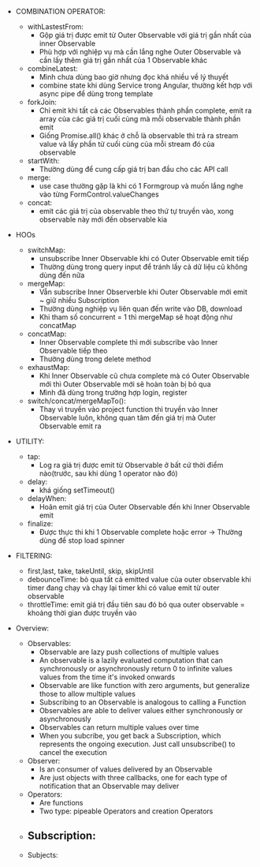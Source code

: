 - COMBINATION OPERATOR:
  - withLastestFrom:
    - Gộp giá trị được emit từ Outer Observable với giá trị gần nhất của inner Observable
    - Phù hợp với nghiệp vụ mà cần lắng nghe Outer Observable và cần lấy thêm giá trị gần nhất của 1 Observable khác
  - combineLatest:
    - Mình chưa dùng bao giờ nhưng đọc khá nhiều về lý thuyết
    - combine state khi dùng Service trong Angular, thường kết hợp với async pipe để dùng trong template
  - forkJoin:
    - Chỉ emit khi tất cả các Observables thành phần complete, emit ra array của các giá trị cuối cùng mà mỗi observable thành phần emit
    - Giống Promise.all() khác ở chỗ là observable thì trả ra stream value và lấy phần tử cuối cùng của mỗi stream đó của observable
  - startWith:
    - Thường dùng để cung cấp giá trị ban đầu cho các API call
  - merge:
    - use case thường gặp là khi có 1 Formgroup và muốn lắng nghe vào từng FormControl.valueChanges
  - concat:
    - emit các giá trị của observable theo thứ tự truyền vào, xong observable này mới đến observable kia
- HOOs
  - switchMap:
    - unsubscribe Inner Observable khi có Outer Observable emit tiếp
    - Thường dùng trong query input để tránh lấy cả dữ liệu cũ không dùng đến nữa
  - mergeMap:
    - Vẫn subscribe Inner Observerble khi Outer Observable mới emit ~ giữ nhiều Subscription
    - Thường dùng nghiệp vụ liên quan đến write vào DB, download
    - Khi tham số concurrent = 1 thì mergeMap sẽ hoạt động như concatMap
  - concatMap:
    - Inner Observable complete thì mới subscribe vào Inner Observable tiếp theo
    - Thường dùng trong delete method
  - exhaustMap:
    - Khi Inner Observable cũ chưa complete mà có Outer Observable mới thì Outer Observable mới sẽ hoàn toàn bị bỏ qua
    - Mình đã dùng trong trường hợp login, register
  - switch/concat/mergeMapTo():
    - Thay vì truyền vào project function thì truyền vào Inner Observable luôn, không quan tâm đến giá trị mà Outer Observable emit ra
- UTILITY:
  - tap:
    - Log ra giá trị được emit từ Observable ở bất cứ thời điểm nào(trước, sau khi dùng 1 operator nào đó)
  - delay:
    - khá giống setTimeout()
  - delayWhen:
    - Hoãn emit giá trị của Outer Observable đến khi Inner Observable emit
  - finalize:
    - Được thực thi khi 1 Observable complete hoặc error -> Thường dùng để stop load spinner
- FILTERING:

  - first,last, take, takeUntil, skip, skipUntil
  - debounceTime: bỏ qua tất cả emitted value của outer observable khi timer đang chạy và chạy lại timer khi có value emit từ outer observable
  - throttleTime: emit giá trị đầu tiên sau đó bỏ qua outer observable = khoảng thời gian được truyền vào

- Overview:
  - Observables:
    - Observable are lazy push collections of multiple values
    - An observable is a lazily evaluated computation that can synchronously or asynchronously return 0 to infinite values values from the time it's invoked onwards
    - Observable are like function with zero arguments, but generalize those to allow multiple values 
    - Subscribing to an Observable is analogous to calling a Function
    - Observables are able to deliver values either synchronously or asynchronously
    - Observables can return multiple values over time 
    - When you subcribe, you get back a Subscription, which represents the ongoing execution. Just call unsubscribe() to cancel the execution
  - Observer:
    - Is an consumer of values delivered by an Observable
    - Are just objects with three callbacks, one for each type of notification that an Observable may deliver
  - Operators:
    - Are functions
    - Two type: pipeable Operators and creation Operators
  - Subscription:
    - 
  - Subjects:
